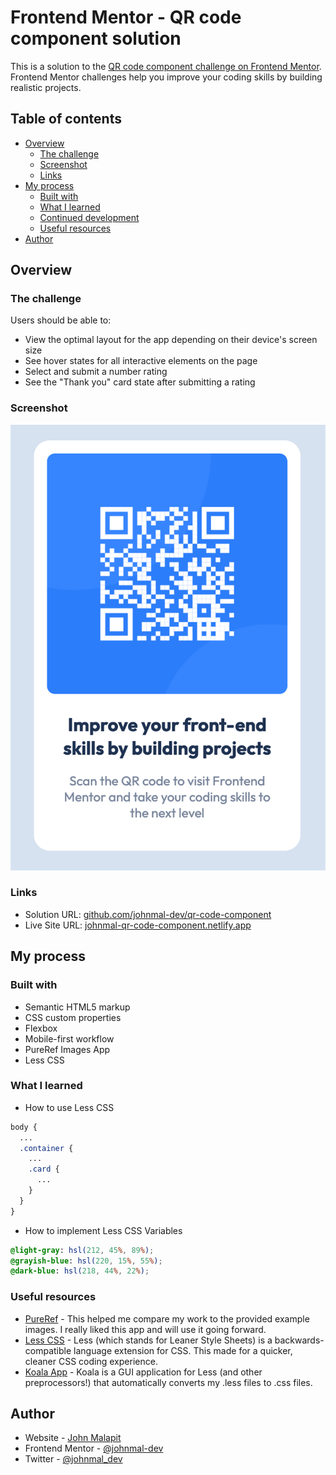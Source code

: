 # Frontend Mentor - QR code component solution

This is a solution to the [QR code component challenge on Frontend Mentor](https://www.frontendmentor.io/challenges/qr-code-component-iux_sIO_H). Frontend Mentor challenges help you improve your coding skills by building realistic projects. 

## Table of contents

- [Overview](#overview)
  - [The challenge](#the-challenge)
  - [Screenshot](#screenshot)
  - [Links](#links)
- [My process](#my-process)
  - [Built with](#built-with)
  - [What I learned](#what-i-learned)
  - [Continued development](#continued-development)
  - [Useful resources](#useful-resources)
- [Author](#author)
<!-- - [Acknowledgments](#acknowledgments) -->

## Overview

### The challenge

Users should be able to:

- View the optimal layout for the app depending on their device's screen size
- See hover states for all interactive elements on the page
- Select and submit a number rating
- See the "Thank you" card state after submitting a rating

### Screenshot

![](./screenshots/screenshot.png)

### Links

- Solution URL: [github.com/johnmal-dev/qr-code-component](https://github.com/johnmal-dev/qr-code-component)
- Live Site URL: [johnmal-qr-code-component.netlify.app](https://johnmal-qr-code-component.netlify.app/)

## My process

### Built with

- Semantic HTML5 markup
- CSS custom properties
- Flexbox
- Mobile-first workflow
- PureRef Images App
- Less CSS

### What I learned
- How to use Less CSS
```css
body {
  ...
  .container {
    ...
    .card {
      ...
    }
  }
}
```
- How to implement Less CSS Variables
```css
@light-gray: hsl(212, 45%, 89%);
@grayish-blue: hsl(220, 15%, 55%);
@dark-blue: hsl(218, 44%, 22%);
```

### Useful resources

- [PureRef](https://www.pureref.com/) - This helped me compare my work to the provided example images. I really liked this app and will use it going forward.
- [Less CSS](https://lesscss.org/) - Less (which stands for Leaner Style Sheets) is a backwards-compatible language extension for CSS. This made for a quicker, cleaner CSS coding experience.
- [Koala App](http://koala-app.com/) - Koala is a GUI application for Less (and other preprocessors!) that automatically converts my .less files to .css files.

## Author

- Website - [John Malapit](https://www.johnmal.dev)
- Frontend Mentor - [@johnmal-dev](https://www.frontendmentor.io/profile/johnmal-dev)
- Twitter - [@johnmal_dev](https://www.twitter.com/johnmal_dev)

<!-- ## Acknowledgments -->